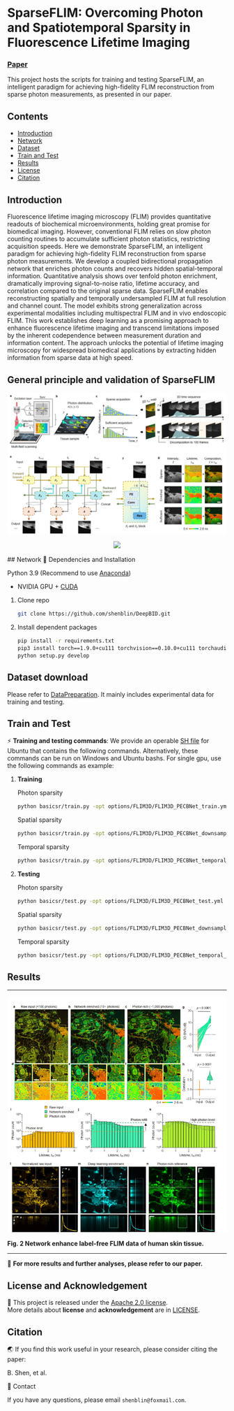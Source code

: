 #  SparseFLIM: Overcoming Photon and Spatiotemporal Sparsity in Fluorescence Lifetime Imaging

### [Paper](assets/Manuscript.pdf)
This project hosts the scripts for training and testing SparseFLIM, an intelligent paradigm for achieving high-fidelity FLIM reconstruction from sparse photon measurements, as presented in our paper.

## Contents

- [Introduction](#Introduction)
- [Network](#Network)
- [Dataset](#Dataset-download)
- [Train and Test](#Train-and-Test)
- [Results](#Results)
- [License](#License-and-Acknowledgement)
- [Citation](#Citation)

## Introduction

Fluorescence lifetime imaging microscopy (FLIM) provides quantitative readouts of biochemical microenvironments, holding great promise for biomedical imaging. However, conventional FLIM relies on slow photon counting routines to accumulate sufficient photon statistics, restricting acquisition speeds. Here we demonstrate SparseFLIM, an intelligent paradigm for achieving high-fidelity FLIM reconstruction from sparse photon measurements. We develop a coupled bidirectional propagation network that enriches photon counts and recovers hidden spatial-temporal information. Quantitative analysis shows over tenfold photon enrichment, dramatically improving signal-to-noise ratio, lifetime accuracy, and correlation compared to the original sparse data. SparseFLIM enables reconstructing spatially and temporally undersampled FLIM at full resolution and channel count. The model exhibits strong generalization across experimental modalities including multispectral FLIM and in vivo endoscopic FLIM. This work establishes deep learning as a promising approach to enhance fluorescence lifetime imaging and transcend limitations imposed by the inherent codependence between measurement duration and information content. The approach unlocks the potential of lifetime imaging microscopy for widespread biomedical applications by extracting hidden information from sparse data at high speed.

## General principle and validation of SparseFLIM 

<p align="center">
  <img src="assets/Figure_1.jpg">
</p>
<p align="center">
  <img src="assets/Fig_1.gif">
</p>
## Network
📕 Dependencies and Installation


Python 3.9 (Recommend to use [Anaconda](https://www.anaconda.com/download/#linux))
- NVIDIA GPU + [CUDA](https://developer.nvidia.com/cuda-downloads)

1. Clone repo

    ```bash
    git clone https://github.com/shenblin/DeepBID.git
    ```

2. Install dependent packages

    ```bash
    pip install -r requirements.txt
    pip3 install torch==1.9.0+cu111 torchvision==0.10.0+cu111 torchaudio==0.9.0 -f https://download.pytorch.org/whl/torch_stable.html
    python setup.py develop
    ```
    
## Dataset download

Please refer to [DataPreparation](datasets/Data_Download.md). It mainly includes experimental data for training and testing.

## Train and Test

⚡  **Training and testing commands**: We provide an operable [SH file](run_FLIM3D.sh) for Ubuntu that contains the following commands. Alternatively, these commands can be run on Windows and Ubuntu bashs.
For single gpu, use the following commands as example:
1. **Training**

    Photon sparsity
    ```bash
    python basicsr/train.py -opt options/FLIM3D/FLIM3D_PECBNet_train.yml
    ```
   Spatial sparsity
    ```bash
   python basicsr/train.py -opt options/FLIM3D/FLIM3D_PECBNet_downsampling_train.yml
    ```
    Temporal sparsity
    ```bash
    python basicsr/train.py -opt options/FLIM3D/FLIM3D_PECBNet_temporal_sparsity_train.yml
    ```

2. **Testing**
     
    Photon sparsity
    ```bash
    python basicsr/test.py -opt options/FLIM3D/FLIM3D_PECBNet_test.yml
    ```
    Spatial sparsity
    ```bash
    python basicsr/test.py -opt options/FLIM3D/FLIM3D_PECBNet_downsampling_test.yml
    ```
   Temporal sparsity
    ```bash
    python basicsr/test.py -opt options/FLIM3D/FLIM3D_PECBNet_temporal_sparsity_test.yml
     ```


## Results
__________________________________________________________________________________________________________________________________


<p align="center">
  <img src="assets/Figure_2.jpg">
</p>

**Fig. 2  Network enhance label-free FLIM data of human skin tissue.**

__________________________________________________________________________________________________________________________________

📢 **For more results and further analyses, please refer to our paper.**

## License and Acknowledgement

📜 This project is released under the [Apache 2.0 license](license/LICENSE.txt).<br>
More details about **license** and **acknowledgement** are in [LICENSE](license/README.md).

 ## Citation

🌏 If you find this work useful in your research, please consider citing the paper:

B. Shen, et al.

📧 Contact

If you have any questions, please email `shenblin@foxmail.com`.
